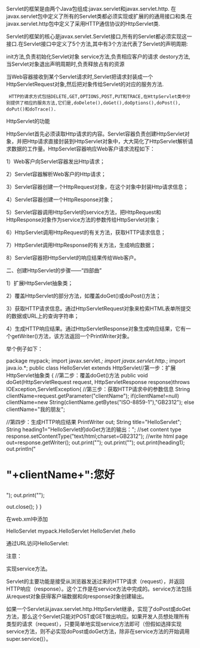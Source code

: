 Servlet的框架是由两个Java包组成:javax.servlet和javax.servlet.http. 在javax.servlet包中定义了所有的Servlet类都必须实现或扩展的的通用接口和类.在javax.servlet.http包中定义了采用HTTP通信协议的HttpServlet类.

Servlet的框架的核心是javax.servlet.Servlet接口,所有的Servlet都必须实现这一接口.在Servlet接口中定义了5个方法,其中有3个方法代表了Servlet的声明周期:

init方法,负责初始化Servlet对象
service方法,负责相应客户的请求
destory方法,当Servlet对象退出声明周期时,负责释放占有的资源

当Web容器接收到某个Servlet请求时,Servlet把请求封装成一个HttpServletRequest对象,然后把对象传给Servlet的对应的服务方法.

     HTTP的请求方式包括DELETE,GET,OPTIONS,POST,PUT和TRACE,在HttpServlet类中分别提供了相应的服务方法,它们是,doDelete(),doGet(),doOptions(),doPost(), doPut()和doTrace(). 

HttpServlet的功能  

HttpServlet首先必须读取Http请求的内容。Servlet容器负责创建HttpServlet对象，并把Http请求直接封装到HttpServlet对象中，大大简化了HttpServlet解析请求数据的工作量。HttpServlet容器响应Web客户请求流程如下：

1）Web客户向Servlet容器发出Http请求；

2）Servlet容器解析Web客户的Http请求；

3）Servlet容器创建一个HttpRequest对象，在这个对象中封装Http请求信息；

4）Servlet容器创建一个HttpResponse对象；

5）Servlet容器调用HttpServlet的service方法，把HttpRequest和HttpResponse对象作为service方法的参数传给HttpServlet对象；

6）HttpServlet调用HttpRequest的有关方法，获取HTTP请求信息；

7）HttpServlet调用HttpResponse的有关方法，生成响应数据；

8）Servlet容器把HttpServlet的响应结果传给Web客户。

二、创建HttpServlet的步骤——“四部曲”

1）扩展HttpServlet抽象类；

2）覆盖HttpServlet的部分方法，如覆盖doGet()或doPost()方法；

3）获取HTTP请求信息。通过HttpServletRequest对象来检索HTML表单所提交的数据或URL上的查询字符串；

4）生成HTTP响应结果。通过HttpServletResponse对象生成响应结果，它有一个getWriter()方法，该方法返回一个PrintWriter对象。

举个例子如下：

package mypack;
import javax.servlet.*;
import javax.servlet.http.*;
import java.io.*;
public class HelloServlet extends HttpServlet//第一步：扩展HttpServlet抽象类 
{
 //第二步：覆盖doGet()方法
 public void doGet(HttpServletRequest request,
  HttpServletResponse response)throws IOException,ServletException{
  //第三步：获取HTTP请求中的参数信息
  String clientName=request.getParameter("clientName");
  if(clientName!=null)
   clientName=new String(clientName.getBytes("ISO-8859-1"),"GB2312");
  else
   clientName="我的朋友";

  //第四步：生成HTTP响应结果
  PrintWriter out;
  String title="HelloServlet";
  String heading1="HelloServlet的doGet方法的输出：";
  //set content type
  response.setContentType("text/html;charset=GB2312");
  //write html page
  out=response.getWriter();
  out.print("<HTML><HEAD><TITLE>"+title+"</TITLE>");
  out.print("</HEAD><BODY>");
  out.print(heading1);
  out.println("<h1><p>"+clientName+":您好</h1>");
  out.print("</BODY></HTML>");

  out.close();
 }
}

在web.xml中添加

<servlet>
   <servlet-name>HelloServlet</servlet-name>
   <servlet-class>mypack.HelloServlet</servlet-class>
  </servlet>
  <servlet-mapping>
   <servlet-name>HelloServlet</servlet-name>
   <url-pattern>/hello</url-pattern>
</servlet-mapping>

通过URL访问HelloServlet:

注意：

实现service方法。 

 Servlet的主要功能是接受从浏览器发送过来的HTTP请求（request），并返回HTTP响应（response）。这个工作是在service方法中完成的。service方法包括从request对象获得客户端数据和向response对象创建输出。 

 如果一个Servlet从javax.servlet.http.HttpServlet继承，实现了doPost或doGet方法，那么这个Servlet只能对POST或GET做出响应。如果开发人员想处理所有类型的请求（request），只要简单地实现service方法即可（但假如选择实现service方法，则不必实现doPost或doGet方法，除非在service方法的开始调用super.service()）。
